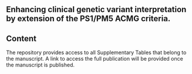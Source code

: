 ## Enhancing clinical genetic variant interpretation by extension of the PS1/PM5 ACMG criteria. 

## Content 
The repository provides access to all Supplementary Tables that belong to the manuscript. A link to access the full publication will be provided once the manuscript is published. 
